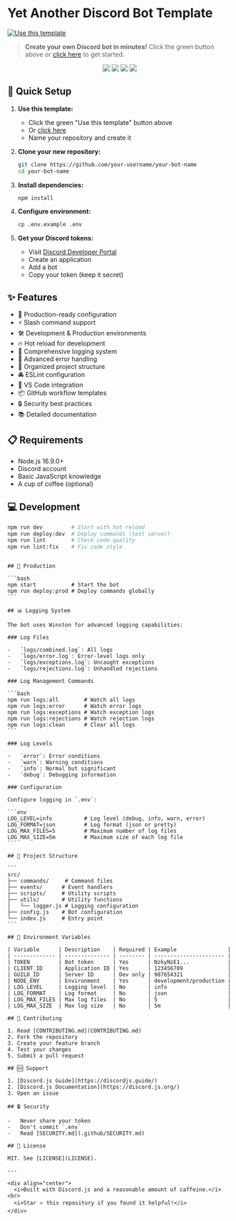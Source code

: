 # Yet Another Discord Bot Template

[![Use this template](https://img.shields.io/badge/Use%20this%20template-2ea44f?style=for-the-badge&logo=github)](https://github.com/new?template_name=discord-bot-template&template_owner=AlrikOlson)

> **Create your own Discord bot in minutes!** Click the green button above or
> [click here](https://github.com/new?template_name=discord-bot-template&template_owner=AlrikOlson)
> to get started.

<div align="center">
  <img src="https://img.shields.io/badge/node.js%20-%2343853D.svg?style=for-the-badge&logo=node.js&logoColor=white"/>
  <img src="https://img.shields.io/badge/discord.js-%237289DA.svg?style=for-the-badge&logo=discord&logoColor=white"/>
  <img src="https://img.shields.io/badge/ESLint-%234B32C3.svg?style=for-the-badge&logo=eslint&logoColor=white"/>
  <img src="https://img.shields.io/badge/Winston-%23000000.svg?style=for-the-badge&logo=node.js&logoColor=white"/>
</div>

## 🚀 Quick Setup

1. **Use this template:**

    - Click the green "Use this template" button above
    - Or
      [click here](https://github.com/new?template_name=discord-bot-template&template_owner=AlrikOlson)
    - Name your repository and create it

2. **Clone your new repository:**

    ```bash
    git clone https://github.com/your-username/your-bot-name
    cd your-bot-name
    ```

3. **Install dependencies:**

    ```bash
    npm install
    ```

4. **Configure environment:**

    ```bash
    cp .env.example .env
    ```

5. **Get your Discord tokens:**
    - Visit
      [Discord Developer Portal](https://discord.com/developers/applications)
    - Create an application
    - Add a bot
    - Copy your token (keep it secret)

## ✨ Features

-   🚀 Production-ready configuration
-   ⚡ Slash command support
-   🛠️ Development & Production environments
-   🔥 Hot reload for development
-   📝 Comprehensive logging system
-   🐛 Advanced error handling
-   📁 Organized project structure
-   🚔 ESLint configuration
-   🌈 VS Code integration
-   📦 GitHub workflow templates
-   🔒 Security best practices
-   📚 Detailed documentation

## 📋 Requirements

-   Node.js 16.9.0+
-   Discord account
-   Basic JavaScript knowledge
-   A cup of coffee (optional)

## 💻 Development

```bash
npm run dev         # Start with hot reload
npm run deploy:dev  # Deploy commands (test server)
npm run lint        # Check code quality
npm run lint:fix    # Fix code style
```

````

## 🚀 Production

```bash
npm start           # Start the bot
npm run deploy:prod # Deploy commands globally
```

## 📊 Logging System

The bot uses Winston for advanced logging capabilities:

### Log Files

-   `logs/combined.log`: All logs
-   `logs/error.log`: Error-level logs only
-   `logs/exceptions.log`: Uncaught exceptions
-   `logs/rejections.log`: Unhandled rejections

### Log Management Commands

```bash
npm run logs:all        # Watch all logs
npm run logs:error      # Watch error logs
npm run logs:exceptions # Watch exception logs
npm run logs:rejections # Watch rejection logs
npm run logs:clean      # Clear all logs
```

### Log Levels

-   `error`: Error conditions
-   `warn`: Warning conditions
-   `info`: Normal but significant
-   `debug`: Debugging information

### Configuration

Configure logging in `.env`:

```env
LOG_LEVEL=info          # Log level (debug, info, warn, error)
LOG_FORMAT=json         # Log format (json or pretty)
LOG_MAX_FILES=5         # Maximum number of log files
LOG_MAX_SIZE=5m         # Maximum size of each log file
```

## 📁 Project Structure

```
src/
├── commands/     # Command files
├── events/      # Event handlers
├── scripts/     # Utility scripts
├── utils/       # Utility functions
│   └── logger.js # Logging configuration
├── config.js    # Bot configuration
└── index.js     # Entry point
```

## 🔧 Environment Variables

| Variable      | Description    | Required | Example                |
| ------------- | -------------- | -------- | ---------------------- |
| TOKEN         | Bot token      | Yes      | NzkyNzE1...            |
| CLIENT_ID     | Application ID | Yes      | 123456789              |
| GUILD_ID      | Server ID      | Dev only | 987654321              |
| NODE_ENV      | Environment    | Yes      | development/production |
| LOG_LEVEL     | Logging level  | No       | info                   |
| LOG_FORMAT    | Log format     | No       | json                   |
| LOG_MAX_FILES | Max log files  | No       | 5                      |
| LOG_MAX_SIZE  | Max log size   | No       | 5m                     |

## 🤝 Contributing

1. Read [CONTRIBUTING.md](CONTRIBUTING.md)
2. Fork the repository
3. Create your feature branch
4. Test your changes
5. Submit a pull request

## 🆘 Support

1. [Discord.js Guide](https://discordjs.guide/)
2. [Discord.js Documentation](https://discord.js.org/)
3. Open an issue

## 🔒 Security

-   Never share your token
-   Don't commit `.env`
-   Read [SECURITY.md](.github/SECURITY.md)

## 📄 License

MIT. See [LICENSE](LICENSE).

---

<div align="center">
  <i>Built with Discord.js and a reasonable amount of caffeine.</i><br>
  <i>Star ⭐ this repository if you found it helpful!</i>
</div>

````

